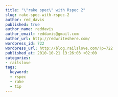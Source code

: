 ```yaml
--- 
title: "\"rake spec\" with Rspec 2"
slug: rake-spec-with-rspec-2
author: red_davis
published: true
author_name: reddavis
author_email: reddavis@gmail.com
author_url: http://redwriteshere.com/
wordpress_id: 722
wordpress_url: http://blog.railslove.com/?p=722
published_at: 2010-10-21 13:26:03 +02:00
categories: 
- railslove
tags: 
  keyword: 
  - rspec
  - rake
  - tip
---
```

<script src="http://gist.github.com/638323.js?file=gistfile1.rb"></script>
